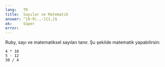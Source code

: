 ```yaml
---
lang:   TR
title:  Sayılar ve Matematik
answer: ^[0-9\.,-]{1,}$
ok:     Süper
error:  
---
```


Ruby, sayı ve matematiksel sayıları tanır. Şu şekilde matematik yapabilirsin:

    4 * 10
    5 - 12
    30 / 4